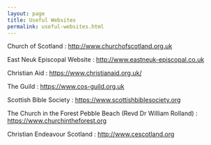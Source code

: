 ```yaml
---
layout: page
title: Useful Websites
permalink: useful-websites.html
---
```

Church of Scotland
: <http://www.churchofscotland.org.uk>

East Neuk Episcopal Website
: <http://www.eastneuk-episcopal.co.uk>

Christian Aid
: <https://www.christianaid.org.uk/>

The Guild
: <https://www.cos-guild.org.uk>

Scottish Bible Society
: <https://www.scottishbiblesociety.org>

The Church in the Forest Pebble Beach (Revd Dr William Rolland)
: <https://www.churchintheforest.org>

Christian Endeavour Scotland
: <http://www.cescotland.org>